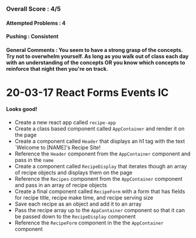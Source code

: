 ### Overall Score : 4/5
#### Attempted Problems : 4
#### Pushing : Consistent
#### General Comments : You seem to have a strong grasp of the concepts. Try not to overwhelm yourself. As long as you walk out of class each day with an understanding of the concepts OR you know which concepts to reinforce that night then you're on track.
# 20-03-17 React Forms Events IC
#### Looks good!
- Create a new react app called `recipe-app`
- Create a class based component called `AppContainer` and render it on the page
- Create a component called `Header` that displays an h1 tag with the text `Welcome to [NAME]'s Recipe Site!
- Reference the `Header` component from the `AppContainer` component and pass in the `name`
- Create a component called `RecipeDisplay` that iterates though an array of recipe objects and displays them on the page
- Reference the `Recipes` component from the `AppContainer` component and pass in an array of recipe objects
- Create a final component called `RecipeForm` with a form that has fields for recipe title, recipe make time, and recipe serving size
- Save each recipe as an object and add it to an array
- Pass the recipe array up to the `AppContainer` component so that it can be passed down to the `RecipeDisplay` component
- Reference the `RecipeForm` component in the the `AppContainer` component
